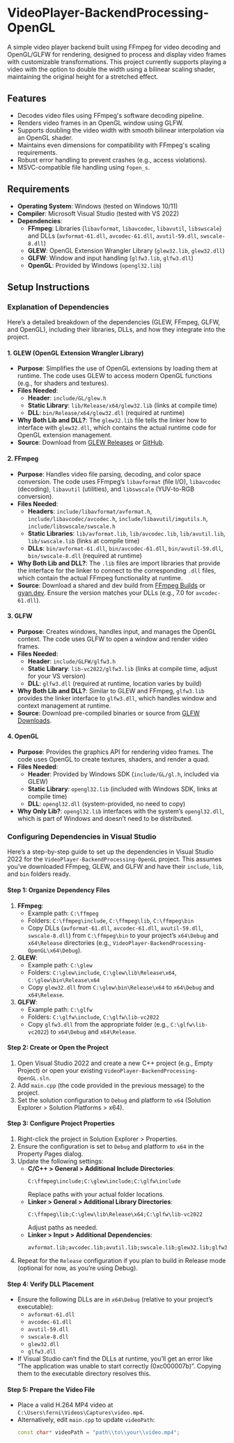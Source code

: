 # VideoPlayer-BackendProcessing-OpenGL

A simple video player backend built using FFmpeg for video decoding and OpenGL/GLFW for rendering, designed to process and display video frames with customizable transformations. This project currently supports playing a video with the option to double the width using a bilinear scaling shader, maintaining the original height for a stretched effect.

## Features
- Decodes video files using FFmpeg's software decoding pipeline.
- Renders video frames in an OpenGL window using GLFW.
- Supports doubling the video width with smooth bilinear interpolation via an OpenGL shader.
- Maintains even dimensions for compatibility with FFmpeg's scaling requirements.
- Robust error handling to prevent crashes (e.g., access violations).
- MSVC-compatible file handling using `fopen_s`.

## Requirements
- **Operating System**: Windows (tested on Windows 10/11)
- **Compiler**: Microsoft Visual Studio (tested with VS 2022)
- **Dependencies**:
  - **FFmpeg**: Libraries (`libavformat`, `libavcodec`, `libavutil`, `libswscale`) and DLLs (`avformat-61.dll`, `avcodec-61.dll`, `avutil-59.dll`, `swscale-8.dll`)
  - **GLEW**: OpenGL Extension Wrangler Library (`glew32.lib`, `glew32.dll`)
  - **GLFW**: Window and input handling (`glfw3.lib`, `glfw3.dll`)
  - **OpenGL**: Provided by Windows (`opengl32.lib`)

## Setup Instructions

### Explanation of Dependencies
Here’s a detailed breakdown of the dependencies (GLEW, FFmpeg, GLFW, and OpenGL), including their libraries, DLLs, and how they integrate into the project.

#### 1. GLEW (OpenGL Extension Wrangler Library)
- **Purpose**: Simplifies the use of OpenGL extensions by loading them at runtime. The code uses GLEW to access modern OpenGL functions (e.g., for shaders and textures).
- **Files Needed**:
  - **Header**: `include/GL/glew.h`
  - **Static Library**: `lib/Release/x64/glew32.lib` (links at compile time)
  - **DLL**: `bin/Release/x64/glew32.dll` (required at runtime)
- **Why Both Lib and DLL?**: The `glew32.lib` file tells the linker how to interface with `glew32.dll`, which contains the actual runtime code for OpenGL extension management.
- **Source**: Download from [GLEW Releases](http://glew.sourceforge.net/) or [GitHub](https://github.com/nigels-com/glew/releases).

#### 2. FFmpeg
- **Purpose**: Handles video file parsing, decoding, and color space conversion. The code uses FFmpeg’s `libavformat` (file I/O), `libavcodec` (decoding), `libavutil` (utilities), and `libswscale` (YUV-to-RGB conversion).
- **Files Needed**:
  - **Headers**: `include/libavformat/avformat.h`, `include/libavcodec/avcodec.h`, `include/libavutil/imgutils.h`, `include/libswscale/swscale.h`
  - **Static Libraries**: `lib/avformat.lib`, `lib/avcodec.lib`, `lib/avutil.lib`, `lib/swscale.lib` (links at compile time)
  - **DLLs**: `bin/avformat-61.dll`, `bin/avcodec-61.dll`, `bin/avutil-59.dll`, `bin/swscale-8.dll` (required at runtime)
- **Why Both Lib and DLL?**: The `.lib` files are import libraries that provide the interface for the linker to connect to the corresponding `.dll` files, which contain the actual FFmpeg functionality at runtime.
- **Source**: Download a shared and dev build from [FFmpeg Builds](https://github.com/BtbN/FFmpeg-Builds/releases) or [gyan.dev](https://www.gyan.dev/ffmpeg/builds/). Ensure the version matches your DLLs (e.g., 7.0 for `avcodec-61.dll`).

#### 3. GLFW
- **Purpose**: Creates windows, handles input, and manages the OpenGL context. The code uses GLFW to open a window and render video frames.
- **Files Needed**:
  - **Header**: `include/GLFW/glfw3.h`
  - **Static Library**: `lib-vc2022/glfw3.lib` (links at compile time, adjust for your VS version)
  - **DLL**: `glfw3.dll` (required at runtime, location varies by build)
- **Why Both Lib and DLL?**: Similar to GLEW and FFmpeg, `glfw3.lib` provides the linker interface to `glfw3.dll`, which handles window and context management at runtime.
- **Source**: Download pre-compiled binaries or source from [GLFW Downloads](https://www.glfw.org/download.html).

#### 4. OpenGL
- **Purpose**: Provides the graphics API for rendering video frames. The code uses OpenGL to create textures, shaders, and render a quad.
- **Files Needed**:
  - **Header**: Provided by Windows SDK (`include/GL/gl.h`, included via GLEW)
  - **Static Library**: `opengl32.lib` (included with Windows SDK, links at compile time)
  - **DLL**: `opengl32.dll` (system-provided, no need to copy)
- **Why Only Lib?**: `opengl32.lib` interfaces with the system’s `opengl32.dll`, which is part of Windows and doesn’t need to be distributed.

### Configuring Dependencies in Visual Studio
Here’s a step-by-step guide to set up the dependencies in Visual Studio 2022 for the `VideoPlayer-BackendProcessing-OpenGL` project. This assumes you’ve downloaded FFmpeg, GLEW, and GLFW and have their `include`, `lib`, and `bin` folders ready.

#### Step 1: Organize Dependency Files
1. **FFmpeg**:
   - Example path: `C:\ffmpeg`
   - Folders: `C:\ffmpeg\include`, `C:\ffmpeg\lib`, `C:\ffmpeg\bin`
   - Copy DLLs (`avformat-61.dll`, `avcodec-61.dll`, `avutil-59.dll`, `swscale-8.dll`) from `C:\ffmpeg\bin` to your project’s `x64\Debug` and `x64\Release` directories (e.g., `VideoPlayer-BackendProcessing-OpenGL\x64\Debug`).
2. **GLEW**:
   - Example path: `C:\glew`
   - Folders: `C:\glew\include`, `C:\glew\lib\Release\x64`, `C:\glew\bin\Release\x64`
   - Copy `glew32.dll` from `C:\glew\bin\Release\x64` to `x64\Debug` and `x64\Release`.
3. **GLFW**:
   - Example path: `C:\glfw`
   - Folders: `C:\glfw\include`, `C:\glfw\lib-vc2022`
   - Copy `glfw3.dll` from the appropriate folder (e.g., `C:\glfw\lib-vc2022`) to `x64\Debug` and `x64\Release`.

#### Step 2: Create or Open the Project
1. Open Visual Studio 2022 and create a new C++ project (e.g., Empty Project) or open your existing `VideoPlayer-BackendProcessing-OpenGL.sln`.
2. Add `main.cpp` (the code provided in the previous message) to the project.
3. Set the solution configuration to `Debug` and platform to `x64` (Solution Explorer > Solution Platforms > x64).

#### Step 3: Configure Project Properties
1. Right-click the project in Solution Explorer > Properties.
2. Ensure the configuration is set to `Debug` and platform to `x64` in the Property Pages dialog.
3. Update the following settings:
   - **C/C++ > General > Additional Include Directories**:
     ```
     C:\ffmpeg\include;C:\glew\include;C:\glfw\include
     ```
     Replace paths with your actual folder locations.
   - **Linker > General > Additional Library Directories**:
     ```
     C:\ffmpeg\lib;C:\glew\lib\Release\x64;C:\glfw\lib-vc2022
     ```
     Adjust paths as needed.
   - **Linker > Input > Additional Dependencies**:
     ```
     avformat.lib;avcodec.lib;avutil.lib;swscale.lib;glew32.lib;glfw3.lib;opengl32.lib
     ```
4. Repeat for the `Release` configuration if you plan to build in Release mode (optional for now, as you’re using Debug).

#### Step 4: Verify DLL Placement
- Ensure the following DLLs are in `x64\Debug` (relative to your project’s executable):
  - `avformat-61.dll`
  - `avcodec-61.dll`
  - `avutil-59.dll`
  - `swscale-8.dll`
  - `glew32.dll`
  - `glfw3.dll`
- If Visual Studio can’t find the DLLs at runtime, you’ll get an error like “The application was unable to start correctly (0xc000007b)”. Copying them to the executable directory resolves this.

#### Step 5: Prepare the Video File
- Place a valid H.264 MP4 video at `C:\Users\ferni\Videos\Captures\video.mp4`.
- Alternatively, edit `main.cpp` to update `videoPath`:
  ```cpp
  const char* videoPath = "path\\to\\your\\video.mp4";
